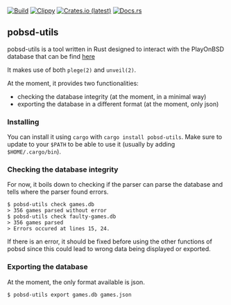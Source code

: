 [![Build](https://github.com/playonbsd-rs/pobsd-utils/actions/workflows/rust.yml/badge.svg)](https://github.com/playonbsd-rs/pobsd-utils/actions/workflows/rust.yml)
[![Clippy](https://github.com/playonbsd-rs/pobsd-utils/actions/workflows/rust-clippy.yml/badge.svg)](https://github.com/playonbsd-rs/pobsd-utils/actions/workflows/rust-clippy.yml)
[![Crates.io (latest)](https://img.shields.io/crates/v/pobsd-utils?style=flat)](https://crates.io/crates/pobsd-utils)
[![Docs.rs](https://img.shields.io/docsrs/pobsd-utils)](https://docs.rs/pobsd-utils)


## pobsd-utils
pobsd-utils is a tool written in Rust designed to interact with the PlayOnBSD
database that can be find [here](https://github.com/playonbsd/OpenBSD-Games-Database)

It makes use of both `plege(2)` and `unveil(2)`.

At the moment, it provides two functionalities:
- checking the database integrity (at the moment, in a minimal way)
- exporting the database in a different format (at the moment, only json)


### Installing
You can install it using `cargo` with `cargo install pobsd-utils`.
Make sure to update to your `$PATH` to be able to use 
it (usually by adding `$HOME/.cargo/bin`).

### Checking the database integrity
For now, it boils down to checking if the parser can
parse the database and tells where the parser found
errors. 
```
$ pobsd-utils check games.db 
> 356 games parsed without error
$ pobsd-utils check faulty-games.db
> 356 games parsed
> Errors occured at lines 15, 24.
```
If there is an error, it should be fixed before using the
other functions of pobsd since this could lead to wrong
data being displayed or exported.

### Exporting the database
At the moment, the only format available is json.
```
$ pobsd-utils export games.db games.json 
```
